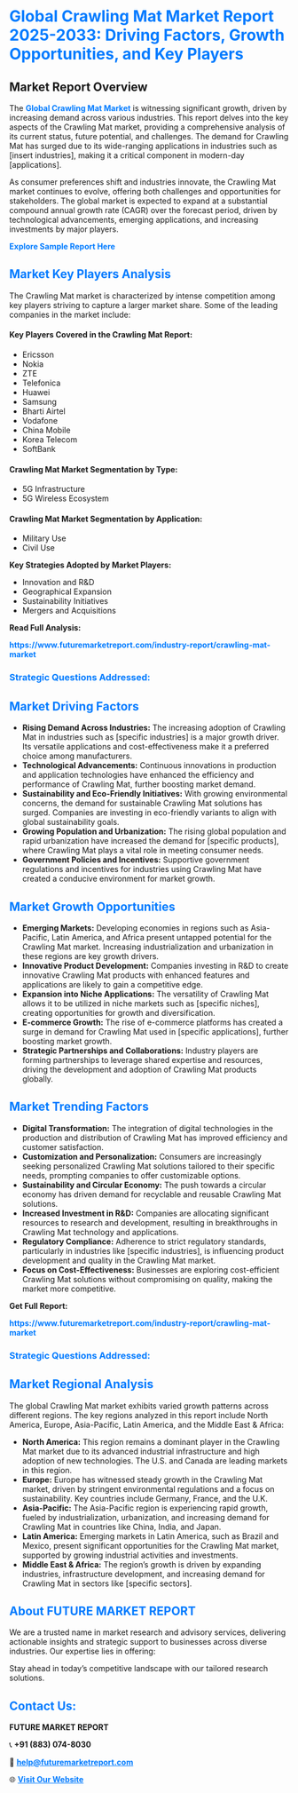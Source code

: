 <h1 style="color: #007BFF;">Global Crawling Mat Market Report 2025-2033: Driving Factors, Growth Opportunities, and Key Players</h1>

<section id="overview">
<h2>Market Report Overview</h2>
<p>The <a href="https://www.futuremarketreport.com/industry-report/crawling-mat-market" style="color: #007BFF; text-decoration: none;"><strong>Global Crawling Mat Market</strong></a> is witnessing significant growth, driven by increasing demand across various industries. This report delves into the key aspects of the Crawling Mat market, providing a comprehensive analysis of its current status, future potential, and challenges. The demand for Crawling Mat has surged due to its wide-ranging applications in industries such as [insert industries], making it a critical component in modern-day [applications].</p>
<p>As consumer preferences shift and industries innovate, the Crawling Mat market continues to evolve, offering both challenges and opportunities for stakeholders. The global market is expected to expand at a substantial compound annual growth rate (CAGR) over the forecast period, driven by technological advancements, emerging applications, and increasing investments by major players.</p>
</section>

<section id="overview">
<p><a href="https://www.futuremarketreport.com/request-sample/reportId=35186" style="color: #007BFF; text-decoration: none;"><strong>Explore Sample Report Here</strong></a></p>
</section>

<section id="key-players">
<h2 style="color: #007BFF;">Market Key Players Analysis</h2>
<p>The Crawling Mat market is characterized by intense competition among key players striving to capture a larger market share. Some of the leading companies in the market include:</p>
<h4>Key Players Covered in the Crawling Mat Report:</h4>
<ul><li>Ericsson</li><li>Nokia</li><li>ZTE</li><li>Telefonica</li><li>Huawei</li><li>Samsung</li><li>Bharti Airtel</li><li>Vodafone</li><li>China Mobile</li><li>Korea Telecom</li><li>SoftBank</li></ul>
<h4>Crawling Mat Market Segmentation by Type:</h4>
<ul><li>5G Infrastructure</li><li>5G Wireless Ecosystem</li></ul>

<h4>Crawling Mat Market Segmentation by Application:</h4>
<ul><li>Military Use</li><li>Civil Use</li></ul>
<p><strong>Key Strategies Adopted by Market Players:</strong></p>
<ul>
<li>Innovation and R&D</li>
<li>Geographical Expansion</li>
<li>Sustainability Initiatives</li>
<li>Mergers and Acquisitions</li>
</ul>
</section>

<section>
<p><strong>Read Full Analysis: </strong></p><a href="https://www.futuremarketreport.com/industry-report/crawling-mat-market" style="color: #007BFF; text-decoration: none;"><strong>https://www.futuremarketreport.com/industry-report/crawling-mat-market</strong></a>
<h3 style="color: #007BFF;">Strategic Questions Addressed:</h3>
</section>

<section id="driving-factors">
<h2 style="color: #007BFF;">Market Driving Factors</h2>
<ul>
<li><strong>Rising Demand Across Industries:</strong> The increasing adoption of Crawling Mat in industries such as [specific industries] is a major growth driver. Its versatile applications and cost-effectiveness make it a preferred choice among manufacturers.</li>
<li><strong>Technological Advancements:</strong> Continuous innovations in production and application technologies have enhanced the efficiency and performance of Crawling Mat, further boosting market demand.</li>
<li><strong>Sustainability and Eco-Friendly Initiatives:</strong> With growing environmental concerns, the demand for sustainable Crawling Mat solutions has surged. Companies are investing in eco-friendly variants to align with global sustainability goals.</li>
<li><strong>Growing Population and Urbanization:</strong> The rising global population and rapid urbanization have increased the demand for [specific products], where Crawling Mat plays a vital role in meeting consumer needs.</li>
<li><strong>Government Policies and Incentives:</strong> Supportive government regulations and incentives for industries using Crawling Mat have created a conducive environment for market growth.</li>
</ul>
</section>

<section id="growth-opportunities">
<h2 style="color: #007BFF;">Market Growth Opportunities</h2>
<ul>
<li><strong>Emerging Markets:</strong> Developing economies in regions such as Asia-Pacific, Latin America, and Africa present untapped potential for the Crawling Mat market. Increasing industrialization and urbanization in these regions are key growth drivers.</li>
<li><strong>Innovative Product Development:</strong> Companies investing in R&D to create innovative Crawling Mat products with enhanced features and applications are likely to gain a competitive edge.</li>
<li><strong>Expansion into Niche Applications:</strong> The versatility of Crawling Mat allows it to be utilized in niche markets such as [specific niches], creating opportunities for growth and diversification.</li>
<li><strong>E-commerce Growth:</strong> The rise of e-commerce platforms has created a surge in demand for Crawling Mat used in [specific applications], further boosting market growth.</li>
<li><strong>Strategic Partnerships and Collaborations:</strong> Industry players are forming partnerships to leverage shared expertise and resources, driving the development and adoption of Crawling Mat products globally.</li>
</ul>
</section>

<section id="trending-factors">
<h2 style="color: #007BFF;">Market Trending Factors</h2>
<ul>
<li><strong>Digital Transformation:</strong> The integration of digital technologies in the production and distribution of Crawling Mat has improved efficiency and customer satisfaction.</li>
<li><strong>Customization and Personalization:</strong> Consumers are increasingly seeking personalized Crawling Mat solutions tailored to their specific needs, prompting companies to offer customizable options.</li>
<li><strong>Sustainability and Circular Economy:</strong> The push towards a circular economy has driven demand for recyclable and reusable Crawling Mat solutions.</li>
<li><strong>Increased Investment in R&D:</strong> Companies are allocating significant resources to research and development, resulting in breakthroughs in Crawling Mat technology and applications.</li>
<li><strong>Regulatory Compliance:</strong> Adherence to strict regulatory standards, particularly in industries like [specific industries], is influencing product development and quality in the Crawling Mat market.</li>
<li><strong>Focus on Cost-Effectiveness:</strong> Businesses are exploring cost-efficient Crawling Mat solutions without compromising on quality, making the market more competitive.</li>
</ul>
</section>

<section>
<p><strong>Get Full Report: </strong></p><a href="https://www.futuremarketreport.com/industry-report/crawling-mat-market" style="color: #007BFF; text-decoration: none;"><strong>https://www.futuremarketreport.com/industry-report/crawling-mat-market</strong></a>
<h3 style="color: #007BFF;">Strategic Questions Addressed:</h3>
</section>


<section id="regional-analysis">
<h2 style="color: #007BFF;">Market Regional Analysis</h2>
<p>The global Crawling Mat market exhibits varied growth patterns across different regions. The key regions analyzed in this report include North America, Europe, Asia-Pacific, Latin America, and the Middle East & Africa:</p>
<ul>
<li><strong>North America:</strong> This region remains a dominant player in the Crawling Mat market due to its advanced industrial infrastructure and high adoption of new technologies. The U.S. and Canada are leading markets in this region.</li>
<li><strong>Europe:</strong> Europe has witnessed steady growth in the Crawling Mat market, driven by stringent environmental regulations and a focus on sustainability. Key countries include Germany, France, and the U.K.</li>
<li><strong>Asia-Pacific:</strong> The Asia-Pacific region is experiencing rapid growth, fueled by industrialization, urbanization, and increasing demand for Crawling Mat in countries like China, India, and Japan.</li>
<li><strong>Latin America:</strong> Emerging markets in Latin America, such as Brazil and Mexico, present significant opportunities for the Crawling Mat market, supported by growing industrial activities and investments.</li>
<li><strong>Middle East & Africa:</strong> The region’s growth is driven by expanding industries, infrastructure development, and increasing demand for Crawling Mat in sectors like [specific sectors].</li>
</ul>
</section>

<footer>
<h2 style="color: #007BFF;">About FUTURE MARKET REPORT</h2>
<p>We are a trusted name in market research and advisory services, delivering actionable insights and strategic support to businesses across diverse industries. Our expertise lies in offering:</p>

<p>Stay ahead in today’s competitive landscape with our tailored research solutions.</p>

<h2 style="color: #007BFF;">Contact Us:</h2>
<p><strong>FUTURE MARKET REPORT</strong></p>
<p>📞 <strong>+91 (883) 074-8030</strong></p>
<p>📧 <strong><a href="mailto:help@futuremarketreport.com" style="color: #007BFF;">help@futuremarketreport.com</a></strong></p>
<p>🌐 <strong><a href="https://www.futuremarketreport.com/" style="color: #007BFF;">Visit Our Website</a></strong></p>
</footer>